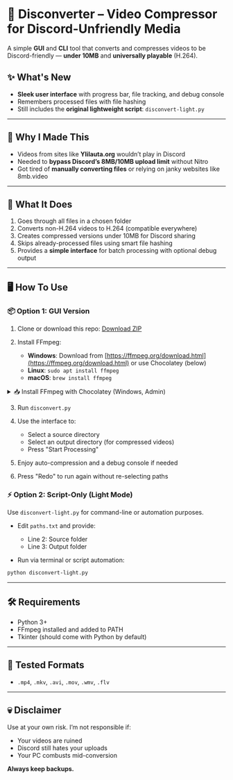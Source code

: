 # 🎥 Disconverter – Video Compressor for Discord-Unfriendly Media

A simple **GUI** and **CLI** tool that converts and compresses videos to be Discord-friendly — **under 10MB** and **universally playable** (H.264).

## ✨ What's New

* **Sleek user interface** with progress bar, file tracking, and debug console
* Remembers processed files with file hashing
* Still includes the **original lightweight script**: `disconvert-light.py`

---

## 🤔 Why I Made This

* Videos from sites like **Ylilauta.org** wouldn’t play in Discord
* Needed to **bypass Discord’s 8MB/10MB upload limit** without Nitro
* Got tired of **manually converting files** or relying on janky websites like 8mb.video

---

## 🚀 What It Does

1. Goes through all files in a chosen folder
2. Converts non-H.264 videos to H.264 (compatible everywhere)
3. Creates compressed versions under 10MB for Discord sharing
4. Skips already-processed files using smart file hashing
5. Provides a **simple interface** for batch processing with optional debug output

---

## 🖥️ How To Use

### 📦 Option 1: GUI Version

1. Clone or download this repo:
   [Download ZIP](https://github.com/Volavi/Disconverter/archive/refs/heads/main.zip)
2. Install FFmpeg:

   * **Windows**: Download from [https://ffmpeg.org/download.html](https://ffmpeg.org/download.html) or use Chocolatey (below)
   * **Linux**: `sudo apt install ffmpeg`
   * **macOS**: `brew install ffmpeg`

<details>
<summary>📥 Install FFmpeg with Chocolatey (Windows, Admin)</summary>

#### CMD:

```cmd
@"%SystemRoot%\System32\WindowsPowerShell\v1.0\powershell.exe" -NoProfile -InputFormat None -ExecutionPolicy Bypass -Command "[System.Net.ServicePointManager]::SecurityProtocol = 3072; iex ((New-Object System.Net.WebClient).DownloadString('https://community.chocolatey.org/install.ps1'))" && SET "PATH=%PATH%;%ALLUSERSPROFILE%\chocolatey\bin" && choco install ffmpeg -y
```

#### PowerShell:

```powershell
Set-ExecutionPolicy Bypass -Scope Process -Force; [System.Net.ServicePointManager]::SecurityProtocol = [System.Net.ServicePointManager]::SecurityProtocol -bor 3072; iex ((New-Object System.Net.WebClient).DownloadString('https://community.chocolatey.org/install.ps1')); choco install ffmpeg -y
```

</details>

3. Run `disconvert.py`
4. Use the interface to:

   * Select a source directory
   * Select an output directory (for compressed videos)
   * Press "Start Processing"
5. Enjoy auto-compression and a debug console if needed
6. Press "Redo" to run again without re-selecting paths

### ⚡ Option 2: Script-Only (Light Mode)

Use `disconvert-light.py` for command-line or automation purposes.

* Edit `paths.txt` and provide:

  * Line 2: Source folder
  * Line 3: Output folder
* Run via terminal or script automation:

```bash
python disconvert-light.py
```

---

## 🛠️ Requirements

* Python 3+
* FFmpeg installed and added to PATH
* Tkinter (should come with Python by default)

---

## 🧪 Tested Formats

* `.mp4`, `.mkv`, `.avi`, `.mov`, `.wmv`, `.flv`

---

## 💀 Disclaimer

Use at your own risk.
I’m not responsible if:

* Your videos are ruined
* Discord still hates your uploads
* Your PC combusts mid-conversion

**Always keep backups.**
